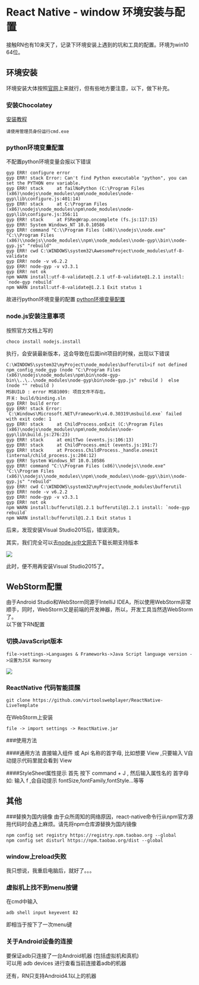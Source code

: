 # React Native - window 环境安装与配置 #
接触RN也有10来天了，记录下环境安装上遇到的坑和工具的配置。环境为win10 64位。

## 环境安装 ##
环境安装大体按照[官网](http://reactnative.cn/docs/0.28/getting-started.html#content)上来就行，但有些地方要注意，以下，做下补充。
### 安装Chocolatey ###
[安装教程](http://jingyan.baidu.com/article/642c9d34fd91a1644a46f708.html)  

	请使用管理员身份运行cmd.exe

### python环境变量配置 ###

不配置python环境变量会报以下错误

	gyp ERR! configure error
	gyp ERR! stack Error: Can't find Python executable "python", you can set the PYTHON env variable.
	gyp ERR! stack     at failNoPython (C:\Program Files (x86)\nodejs\node_modules\npm\node_modules\node-gyp\lib\configure.js:401:14)
	gyp ERR! stack     at C:\Program Files (x86)\nodejs\node_modules\npm\node_modules\node-gyp\lib\configure.js:356:11
	gyp ERR! stack     at FSReqWrap.oncomplete (fs.js:117:15)
	gyp ERR! System Windows_NT 10.0.10586
	gyp ERR! command "C:\\Program Files (x86)\\nodejs\\node.exe" "C:\\Program Files (x86)\\nodejs\\node_modules\\npm\\node_modules\\node-gyp\\bin\\node-gyp.js" "rebuild"
	gyp ERR! cwd C:\WINDOWS\system32\AwesomeProject\node_modules\utf-8-validate
	gyp ERR! node -v v6.2.2
	gyp ERR! node-gyp -v v3.3.1
	gyp ERR! not ok
	npm WARN install:utf-8-validate@1.2.1 utf-8-validate@1.2.1 install: `node-gyp rebuild`
	npm WARN install:utf-8-validate@1.2.1 Exit status 1

故进行python环境变量的配置
[python环境变量配置](http://jingyan.baidu.com/article/48206aeafdcf2a216ad6b316.html)  

### node.js安装注意事项 ###

按照官方文档上写的

	choco install nodejs.install  

执行，会安装最新版本，这会导致在后面init项目的时候，出现以下错误

	C:\WINDOWS\system32\myProject\node_modules\bufferutil>if not defined npm_config_node_gyp (node "C:\Program Files (x86)\nodejs\node_modules\npm\bin\node-gyp-bin\\..\..\node_modules\node-gyp\bin\node-gyp.js" rebuild )  else (node "" rebuild )
	MSBUILD : error MSB1009: 项目文件不存在。
	开关: build/binding.sln
	gyp ERR! build error
	gyp ERR! stack Error: `C:\Windows\Microsoft.NET\Framework\v4.0.30319\msbuild.exe` failed with exit code: 1
	gyp ERR! stack     at ChildProcess.onExit (C:\Program Files (x86)\nodejs\node_modules\npm\node_modules\node-gyp\lib\build.js:276:23)
	gyp ERR! stack     at emitTwo (events.js:106:13)
	gyp ERR! stack     at ChildProcess.emit (events.js:191:7)
	gyp ERR! stack     at Process.ChildProcess._handle.onexit (internal/child_process.js:204:12)
	gyp ERR! System Windows_NT 10.0.10586
	gyp ERR! command "C:\\Program Files (x86)\\nodejs\\node.exe" "C:\\Program Files (x86)\\nodejs\\node_modules\\npm\\node_modules\\node-gyp\\bin\\node-gyp.js" "rebuild"
	gyp ERR! cwd C:\WINDOWS\system32\myProject\node_modules\bufferutil
	gyp ERR! node -v v6.2.2
	gyp ERR! node-gyp -v v3.3.1
	gyp ERR! not ok
	npm WARN install:bufferutil@1.2.1 bufferutil@1.2.1 install: `node-gyp rebuild`
	npm WARN install:bufferutil@1.2.1 Exit status 1

后来，发现安装Visual Studio2015后，错误消失。  

其实，我们完全可以去[node.js中文网](http://nodejs.cn/)去下载长期支持版本

![](http://7xrn7f.com1.z0.glb.clouddn.com/16-7-18/74708077.jpg)  

此时，便不用再安装Visual Studio2015了。  

## WebStorm配置 ##
由于Android Studio和WebStorm同源于IntelliJ IDEA，所以使用WebStorm非常顺手，同时，WebStorm又是前端的开发神器，所以，开发工具当然选WebStorm了。  
以下做下RN配置

### 切换JavaScript版本 ###
	
	file->settings->Languages & Frameworks->Java Script language version ->设置为JSX Harmony

![](http://7xrn7f.com1.z0.glb.clouddn.com/16-7-18/4080146.jpg)

### ReactNative 代码智能提醒 ###

	git clone https://github.com/virtoolswebplayer/ReactNative-LiveTemplate  

在WebStorm上安装
	
	file -> import settings -> ReactNative.jar


###使用方法

####通用方法
直接输入组件 或 Api 名称的首字母, 比如想要 View ,只要输入 V自动提示代码里就会看到 View

####StyleSheet属性提示
首先 按下 command + J , 然后输入属性名的 首字母  
如: 输入 f ,会自动提示 fontSize,fontFamily,fontStyle...等等

## 其他 ##
###替换为国内镜像
由于众所周知的网络原因，react-native命令行从npm官方源拖代码时会遇上麻烦。请先将npm仓库源替换为国内镜像

	npm config set registry https://registry.npm.taobao.org --global
	npm config set disturl https://npm.taobao.org/dist --global

### window上reload失败 ###

我只想说，我重启电脑后，就好了。。。

### 虚拟机上找不到menu按键 ###

在cmd中输入

	adb shell input keyevent 82

即相当于按下了一次menu键

### 关于Android设备的连接 ###
要保证adb只连接了一台Android机器 (包括虚拟机和真机)  
可以用 adb devices 进行查看当前连接着adb的机器

还有，RN只支持Android4.1以上的机器